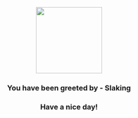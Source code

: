 <p align="center">
            <img src="https://raw.githubusercontent.com/PokeAPI/sprites/master/sprites/pokemon/289.png" width="150" height="150">
          </p>
          <h3 align="center">You have been greeted by - <b>Slaking</b></h3>
          <h3 align="center">Have a nice day!</h3>
        